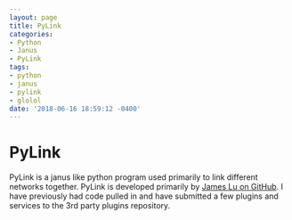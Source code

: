 ```yaml
---
layout: page
title: PyLink
categories:
- Python
- Janus
- PyLink
tags:
- python
- janus
- pylink
- glolol
date: '2018-06-16 18:59:12 -0400'
---
```

# PyLink

PyLink is a janus like python program used primarily to link different networks together. PyLink is developed primarily by [James Lu on GitHub](https://github.com/jlu5). I have previously had code pulled in and have submitted a few plugins and services to the 3rd party plugins repository.
